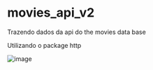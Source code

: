 # movies_api_v2

Trazendo dados da api do the movies data base

Utilizando o package http

![image](https://github.com/user-attachments/assets/a9c55f0a-7d67-44a6-95ac-ff94848bd0b0)



